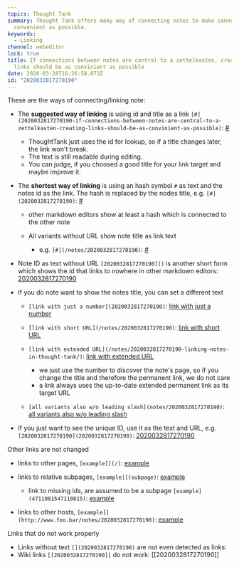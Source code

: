 ```yaml
---
topics: Thought Tank
summary: Thought Tank offers many way of connecting notes to make connection as
  convenient as possible.
keywords:
  - Linking
channel: webeditor
lock: true
title: If connections between notes are central to a zettelkasten, creating
  links should be as convinient as possible
date: 2020-03-28T16:26:58.873Z
id: "2020032817270190"
---
```

These are the ways of connecting/linking note:

* The **suggested way of linking** is using id and title as a link `[#](2020032817270190-if-connections-between-notes-are-central-to-a-zettelkasten-creating-links-should-be-as-convinient-as-possible)`: [#](2020032817270190-if-connections-between-notes-are-central-to-a-zettelkasten-creating-links-should-be-as-convinient-as-possible)

  * ThoughtTank just uses the id for lookup, so if a title changes later, the link won't break.
  * The text is still readable during editing.
  * You can judge, if you choosed a good title for your link target and maybe improve it. 

* The **shortest way of linking** is using an hash symbol `#` as text and the notes id as the link. The hash is replaced by the nodes title, e.g. `[#](2020032817270190)`: [#](2020032817270190)

  * other markdown editors show at least a hash which is connected to the other note
  * All variants without URL show note title as link text

    * e.g.  `[#](/notes/2020032817270190)`: [#](/notes/2020032817270190)

* Note ID as text without URL `[2020032817270190]()` is another short form which shows the id that links to nowhere in other markdown editors: [2020032817270190](<>)
* If you do note want to show the notes title, you can set a different text

  * `[link with just a number](2020032817270190)`: [link with just a number](2020032817270190)
  * `[link with short URL](/notes/2020032817270190)`: [link with short URL](/notes/2020032817270190)
  * `[link with extended URL](/notes/2020032817270190-linking-notes-in-thought-tank/)`: [link with extended URL](/notes/2020032817270190-linking-notes-in-thought-tank/)

    * we just use the number to discover the note's page, so if you change the title and therefore the permanent link, we do not care
    * a link always uses the up-to-date extended permanent link as its target URL
  * `[all variants also w/o leading slash](notes/2020032817270190)`: [all variants also w/o leading slash](notes/2020032817270190)
* If you just want to see the unique ID, use it as the text and URL, e.g. `[2020032817270190](2020032817270190)`: [2020032817270190](2020032817270190)

Other links are not changed

* links to other pages, `[example]](/)`: [example](/)
* links to relative subpages, `[example]](subpage)`: [example](subpage)

  * link to missing ids, are assumed to be a subpage `[example](4711081547110815)`: [example](4711081547110815)
* links to other hosts, `[example]](http://www.foo.bar/notes/2020032817270190)`: [example](http://www.foo.bar/notes/2020032817270190)

Links that do not work properly

* Links without text `[](2020032817270190)` are not even detected as links: [](2020032817270190)
* Wiki links `[[2020032817270190]]` do not work: \[[2020032817270190]]